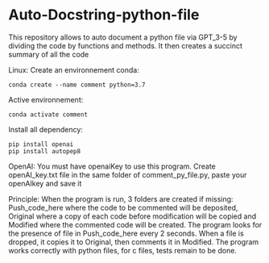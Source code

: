 # Auto-Docstring-python-file
This repository allows to auto document a python file via GPT_3-5 by dividing the code by functions and methods. It then creates a succinct summary of all the code

Linux:
Create an environnement conda:
```
conda create --name comment python=3.7
```

Active environnement:
```
conda activate comment
```

Install all dependency:
```
pip install openai
pip install autopep8
```

OpenAI:
You must have openaiKey to use this program. 
Create openAI_key.txt file in the same folder of comment_py_file.py, paste your openAIkey and save it

Principle:
When the program is run, 3 folders are created if missing: Push_code_here where the code to be commented will be deposited, Original where a copy of each code before modification will be copied and Modified where the commented code will be created.
The program looks for the presence of file in Push_code_here every 2 seconds. When a file is dropped, it copies it to Original, then comments it in Modified.
The program works correctly with python files, for c files, tests remain to be done.
